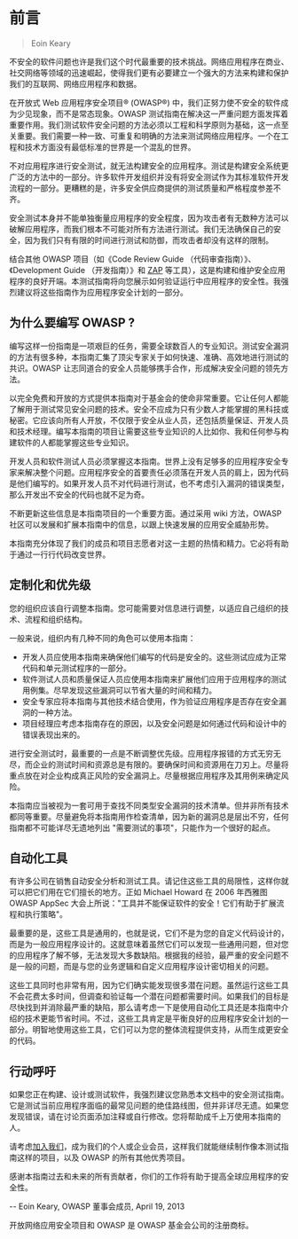 # 前言

> Eoin Keary

不安全的软件问题也许是我们这个时代最重要的技术挑战。网络应用程序在商业、社交网络等领域的迅速崛起，使得我们更有必要建立一个强大的方法来构建和保护我们的互联网、网络应用程序和数据。

在开放式 Web 应用程序安全项目® (OWASP®) 中，我们正努力使不安全的软件成为少见现象，而不是常态现象。OWASP 测试指南在解决这一严重问题方面发挥着重要作用。我们测试软件安全问题的方法必须以工程和科学原则为基础，这一点至关重要。我们需要一种一致、可重复和明确的方法来测试网络应用程序。一个在工程和技术方面没有最低标准的世界是一个混乱的世界。

不对应用程序进行安全测试，就无法构建安全的应用程序。测试是构建安全系统更广泛的方法中的一部分。许多软件开发组织并没有将安全测试作为其标准软件开发流程的一部分。更糟糕的是，许多安全供应商提供的测试质量和严格程度参差不齐。

安全测试本身并不能单独衡量应用程序的安全程度，因为攻击者有无数种方法可以破解应用程序，而我们根本不可能对所有方法进行测试。我们无法确保自己的安全，因为我们只有有限的时间进行测试和防御，而攻击者却没有这样的限制。

结合其他 OWASP 项目（如《Code Review Guide （代码审查指南）》、《Development Guide （开发指南）》和 [ZAP](https://www.zaproxy.org/) 等工具），这是构建和维护安全应用程序的良好开端。本测试指南将向您展示如何验证运行中应用程序的安全性。我强烈建议将这些指南作为应用程序安全计划的一部分。

## 为什么要编写 OWASP ?

编写这样一份指南是一项艰巨的任务，需要全球数百人的专业知识。测试安全漏洞的方法有很多种，本指南汇集了顶尖专家关于如何快速、准确、高效地进行测试的共识。OWASP 让志同道合的安全人员能够携手合作，形成解决安全问题的领先方法。

以完全免费和开放的方式提供本指南对于基金会的使命非常重要。它让任何人都能了解用于测试常见安全问题的技术。安全不应成为只有少数人才能掌握的黑科技或秘密。它应该向所有人开放，不仅限于安全从业人员，还包括质量保证、开发人员和技术经理。编写本指南的项目让需要这些专业知识的人比如你、我和任何参与构建软件的人都能掌握这些专业知识。

开发人员和软件测试人员必须掌握这本指南。世界上没有足够多的应用程序安全专家来解决整个问题。应用程序安全的首要责任必须落在开发人员的肩上，因为代码是他们编写的。如果开发人员不对代码进行测试，也不考虑引入漏洞的错误类型，那么开发出不安全的代码也就不足为奇。

不断更新这些信息是本指南项目的一个重要方面。通过采用 wiki 方法，OWASP 社区可以发展和扩展本指南中的信息，以跟上快速发展的应用安全威胁形势。

本指南充分体现了我们的成员和项目志愿者对这一主题的热情和精力。它必将有助于通过一行行代码改变世界。

## 定制化和优先级

您的组织应该自行调整本指南。您可能需要对信息进行调整，以适应自己组织的技术、流程和组织结构。

一般来说，组织内有几种不同的角色可以使用本指南：

- 开发人员应使用本指南来确保他们编写的代码是安全的。这些测试应成为正常代码和单元测试程序的一部分。
- 软件测试人员和质量保证人员应使用本指南来扩展他们应用于应用程序的测试用例集。尽早发现这些漏洞可以节省大量的时间和精力。
- 安全专家应将本指南与其他技术结合使用，作为验证应用程序是否存在安全漏洞的一种方法。
- 项目经理应考虑本指南存在的原因，以及安全问题是如何通过代码和设计中的错误表现出来的。

进行安全测试时，最重要的一点是不断调整优先级。应用程序报错的方式无穷无尽，而企业的测试时间和资源总是有限的。要确保时间和资源用在刀刃上。尽量将重点放在对企业构成真正风险的安全漏洞上。尽量根据应用程序及其用例来确定风险。

本指南应当被视为一套可用于查找不同类型安全漏洞的技术清单。但并非所有技术都同等重要。尽量避免将本指南用作检查清单，因为新的漏洞总是层出不穷，任何指南都不可能详尽无遗地列出 "需要测试的事项"，只能作为一个很好的起点。

## 自动化工具

有许多公司在销售自动安全分析和测试工具。请记住这些工具的局限性，这样你就可以把它们用在它们擅长的地方。正如 Michael Howard 在 2006 年西雅图 OWASP AppSec 大会上所说："工具并不能保证软件的安全！它们有助于扩展流程和执行策略"。

最重要的是，这些工具是通用的，也就是说，它们不是为您的自定义代码设计的，而是为一般应用程序设计的。这就意味着虽然它们可以发现一些通用问题，但对您的应用程序了解不够，无法发现大多数缺陷。根据我的经验，最严重的安全问题不是一般的问题，而是与您的业务逻辑和自定义应用程序设计密切相关的问题。

这些工具同时也非常有用，因为它们确实能发现很多潜在问题。虽然运行这些工具不会花费太多时间，但调查和验证每一个潜在问题都需要时间。如果我们的目标是尽快找到并消除最严重的缺陷，那么请考虑一下是使用自动化工具还是本指南中介绍的技术更能节省时间。不过，这些工具肯定是平衡良好的应用程序安全计划的一部分。明智地使用这些工具，它们可以为您的整体流程提供支持，从而生成更安全的代码。

## 行动呼吁

如果您正在构建、设计或测试软件，我强烈建议您熟悉本文档中的安全测试指南。它是测试当前应用程序面临的最常见问题的绝佳路线图，但并非详尽无遗。如果您发现错误，请在讨论页面添加注释或自行修改。您将帮助成千上万使用本指南的人。

请考虑[加入我们](https://owasp.org/membership/)，成为我们的个人或企业会员，这样我们就能继续制作像本测试指南这样的项目，以及 OWASP 的所有其他优秀项目。

感谢本指南过去和未来的所有贡献者，你们的工作将有助于提高全球应用程序的安全性。

-- Eoin Keary, OWASP 董事会成员, April 19, 2013

开放网络应用安全项目和 OWASP 是 OWASP 基金会公司的注册商标。
